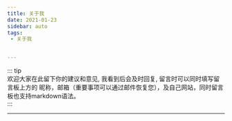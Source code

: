 ```yaml
---
title: 关于我  
date: 2021-01-23  
sidebar: auto  
tags:
 - 关于我


---
```


::: tip  
欢迎大家在此留下你的建议和意见, 我看到后会及时回复, 留言时可以同时填写留言板上方的 昵称，邮箱（重要事项可以通过邮件恢复您），及自己网站，同时留言板也支持markdown语法。  
:::

---